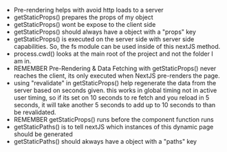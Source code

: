 - Pre-rendering helps with avoid http loads to a server
- getStaticProps() prepares the props of my object
- getStaticProps() wont be expose to the client side
- getStaticProps() should always have a object with a "props" key
- getStaticProps() is executed on the server side with server side capabilities. So,
the fs module can be used inside of this nextJS method.
- process.cwd() looks at the main root of the project and not the folder I am in.
- REMEMBER Pre-Rendering & Data Fetching with getStaticProps() never reaches the client, its
only executed when NextJS pre-renders the page.
- using "revalidate" in getStaticProps() help regenerate the data from the server based on seconds given.
this works in global timing not in active user timing, so if its set on 10 seconds to re fetch and you
reload in 5 seconds, it will take another 5 seconds to add up to 10 seconds to than be revalidated.
- REMEMBER getStaticProps() runs before the component function runs
- getStaticPaths() is to tell nextJS which instances of this dynamic page should be generated
- getStaticPaths() should akways have a object with a "paths" key
